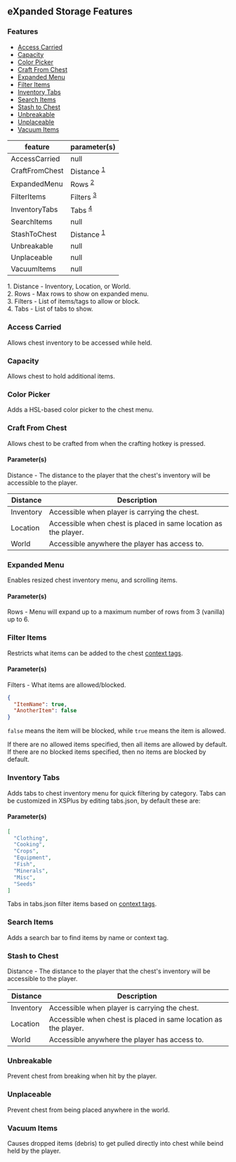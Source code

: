 ﻿## eXpanded Storage Features

### Features

* [Access Carried](#access-carried)
* [Capacity](#capacity)
* [Color Picker](#color-picker)
* [Craft From Chest](#craft-from-chest)
* [Expanded Menu](#expanded-menu)
* [Filter Items](#filter-items)
* [Inventory Tabs](#inventory-tabs)
* [Search Items](#search-items)
* [Stash to Chest](#stash-to-chest)
* [Unbreakable](#unbreakable)
* [Unplaceable](#unplaceable)
* [Vacuum Items](#vacuum-items)

feature         | parameter(s)
----------------|--------------
AccessCarried   | null 
CraftFromChest  | Distance <sup>[1](#distance)</sup>
ExpandedMenu    | Rows <sup>[2](#rows)</sup>
FilterItems     | Filters <sup>[3](#filters)</sup>
InventoryTabs   | Tabs <sup>[4](#tabs)</sup>
SearchItems     | null
StashToChest    | Distance <sup>[1](#distance)</sup>
Unbreakable     | null 
Unplaceable     | null 
VacuumItems     | null 

<span id="distance">1.</span> Distance - Inventory, Location, or World.  
<span id="rows">2.</span> Rows - Max rows to show on expanded menu.  
<span id="filters">3.</span> Filters - List of items/tags to allow or block.  
<span id="tabs">4.</span> Tabs - List of tabs to show.  

### Access Carried

Allows chest inventory to be accessed while held.

### Capacity

Allows chest to hold additional items.

### Color Picker

Adds a HSL-based color picker to the chest menu.

### Craft From Chest

Allows chest to be crafted from when the crafting hotkey is pressed.

#### Parameter(s)

Distance - The distance to the player that the chest's inventory will be accessible to the player.

Distance    | Description
------------|-------------
Inventory   | Accessible when player is carrying the chest.
Location    | Accessible when chest is placed in same location as the player.
World       | Accessible anywhere the player has access to.

### Expanded Menu

Enables resized chest inventory menu, and scrolling items.

#### Parameter(s)

Rows - Menu will expand up to a maximum number of rows from 3 (vanilla) up to 6.

### Filter Items

Restricts what items can be added to the chest [context tags](https://github.com/ImJustMatt/StardewMods/blob/develop/XSLite/docs/content-pack.md#context-tags).

#### Parameter(s)

Filters - What items are allowed/blocked.

```json
{
  "ItemName": true,
  "AnotherItem": false
}
```

`false` means the item will be blocked, while `true` means the item is allowed.

If there are no allowed items specified, then all items are allowed by default.  
If there are no blocked items specified, then no items are blocked by default.

### Inventory Tabs

Adds tabs to chest inventory menu for quick filtering by category. Tabs can be customized in XSPlus by editing tabs.json, by default these are:

#### Parameter(s)

```json
[
  "Clothing",
  "Cooking",
  "Crops",
  "Equipment",
  "Fish",
  "Minerals",
  "Misc",
  "Seeds"
]
```

Tabs in tabs.json filter items based on [context tags](https://github.com/ImJustMatt/StardewMods/blob/develop/XSLite/docs/content-pack.md#context-tags).

### Search Items

Adds a search bar to find items by name or context tag.

### Stash to Chest

Distance - The distance to the player that the chest's inventory will be accessible to the player.

Distance    | Description
------------|-------------
Inventory   | Accessible when player is carrying the chest.
Location    | Accessible when chest is placed in same location as the player.
World       | Accessible anywhere the player has access to.


### Unbreakable

Prevent chest from breaking when hit by the player.

### Unplaceable

Prevent chest from being placed anywhere in the world.

### Vacuum Items

Causes dropped items (debris) to get pulled directly into chest while beind held by the player.